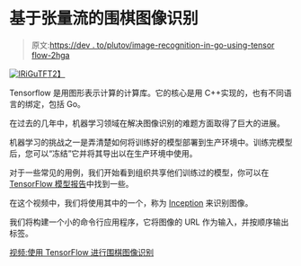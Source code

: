 # 基于张量流的围棋图像识别

> 原文:[https://dev . to/plutov/image-recognition-in-go-using-tensor flow-2hga](https://dev.to/plutov/image-recognition-in-go-using-tensorflow-2hga)

[![IRiGuTF](../Images/de3b282b3ad67d6b357f367bb416a1a4.png)T2】](https://res.cloudinary.com/practicaldev/image/fetch/s--01dRUl3k--/c_limit%2Cf_auto%2Cfl_progressive%2Cq_auto%2Cw_880/http://pliutau.com/IRiGuTF.jpg)

Tensorflow 是用图形表示计算的计算库。它的核心是用 C++实现的，也有不同语言的绑定，包括 Go。

在过去的几年中，机器学习领域在解决图像识别的难题方面取得了巨大的进展。

机器学习的挑战之一是弄清楚如何将训练好的模型部署到生产环境中。训练完模型后，您可以“冻结”它并将其导出以在生产环境中使用。

对于一些常见的用例，我们开始看到组织共享他们训练过的模型，你可以在 [TensorFlow 模型报告](https://github.com/tensorflow/models)中找到一些。

在这个视频中，我们将使用其中的一个，称为 [Inception](https://github.com/tensorflow/models/tree/master/research/inception/inception) 来识别图像。

我们将构建一个小的命令行应用程序，它将图像的 URL 作为输入，并按顺序输出标签。

[视频:使用 TensorFlow 进行围棋图像识别](https://youtu.be/P8MZ1Z2LHrw)